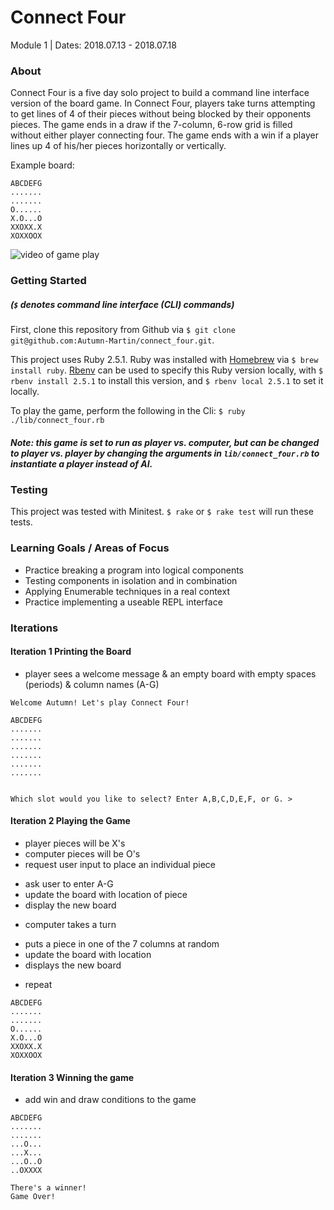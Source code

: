 # Connect Four
Module 1 | Dates: 2018.07.13 - 2018.07.18

### About
Connect Four is a five day solo project to build a command line interface version of the board game. In Connect Four, players take turns attempting to get lines of 4 of their pieces without being blocked by their opponents pieces. The game ends in a draw if the 7-column, 6-row grid is filled without either player connecting four. The game ends with a win if a player lines up 4 of his/her pieces horizontally or vertically.

Example board:
```
ABCDEFG
.......
.......
O......
X.O...O
XXOXX.X
XOXXOOX
```

![video of game play](./assets/connect_four_movie)

### Getting Started
##### (`$` denotes command line interface (CLI) commands)
First, clone this repository from Github via `$ git clone git@github.com:Autumn-Martin/connect_four.git`.

This project uses Ruby 2.5.1. Ruby was installed with [Homebrew](https://brew.sh/) via `$ brew install ruby`. [Rbenv](https://github.com/rbenv/rbenv) can be used to specify this Ruby version locally, with `$ rbenv install 2.5.1` to install this version, and `$ rbenv local 2.5.1` to set it locally.

To play the game, perform the following in the Cli:
`$ ruby ./lib/connect_four.rb`

##### Note: this game is set to run as player vs. computer, but can be changed to player vs. player by changing the arguments in `lib/connect_four.rb` to instantiate a player instead of AI.

### Testing
This project was tested with Minitest. `$ rake` or `$ rake test` will run these tests.

### Learning Goals / Areas of Focus
* Practice breaking a program into logical components
* Testing components in isolation and in combination
* Applying Enumerable techniques in a real context
* Practice implementing a useable REPL interface

### Iterations
#### Iteration 1 Printing the Board
 * player sees a welcome message & an empty board with empty spaces (periods) & column names (A-G)
 ```
 Welcome Autumn! Let's play Connect Four!

 ABCDEFG
.......
.......
.......
.......
.......
.......


Which slot would you like to select? Enter A,B,C,D,E,F, or G. >
```

#### Iteration 2 Playing the Game
 * player pieces will be X's
 * computer pieces will be O's
 * request user input to place an individual piece
  - ask user to enter A-G
  - update the board with location of piece
  - display the new board
 * computer takes a turn
  - puts a piece in one of the 7 columns at random
  - update the board with location
  - displays the new board
  * repeat

 ```
ABCDEFG
.......
.......
O......
X.O...O
XXOXX.X
XOXXOOX
```

 #### Iteration 3 Winning the game
 * add win and draw conditions to the game

 ```
 ABCDEFG
.......
.......
...O...
...X...
...O..O
..OXXXX

There's a winner!
Game Over!
```
